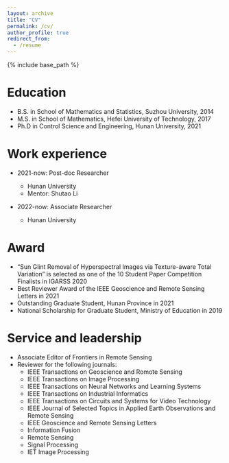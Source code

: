 ```yaml
---
layout: archive
title: "CV"
permalink: /cv/
author_profile: true
redirect_from:
  - /resume
---
```


{% include base_path %}

Education
======
* B.S. in School of Mathematics and Statistics, Suzhou University, 2014
* M.S. in School of Mathematics, Hefei University of Technology,   2017 
* Ph.D in Control Science and Engineering, Hunan University,       2021

Work experience
======
* 2021-now: Post-doc Researcher
  * Hunan University
  * Mentor: Shutao Li

* 2022-now: Associate Researcher
  * Hunan University
  
Award
======
* “Sun Glint Removal of Hyperspectral Images via Texture-aware Total Variation” is selected as one of the 10 Student Paper Competition Finalists in IGARSS 2020
* Best Reviewer Award of the IEEE Geoscience and Remote Sensing Letters in 2021
* Outstanding Graduate Student, Hunan Province in 2021
* National Scholarship for Graduate Student, Ministry of Education in 2019
  
Service and leadership
======
* Associate Editor of Frontiers in Remote Sensing 
* Reviewer for the following journals:
  * IEEE Transactions on Geoscience and Romote Sensing
  * IEEE Transactions on Image Processing
  * IEEE Transactions on Neural Networks and Learning Systems
  * IEEE Transactions on Industrial Informatics
  * IEEE Transactions on Circuits and Systems for Video Technology
  * IEEE Journal of Selected Topics in Applied Earth Observations and Remote Sensing
  * IEEE Geoscience and Remote Sensing Letters
  * Information Fusion
  * Remote Sensing
  * Signal Processing
  * IET Image Processing
